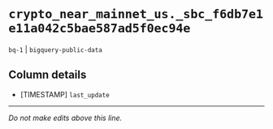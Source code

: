 # `crypto_near_mainnet_us._sbc_f6db7e1e11a042c5bae587ad5f0ec94e`
`bq-1` | `bigquery-public-data`

## Column details
* [TIMESTAMP] `last_update`

-------------------------------------------------------------------------------
*Do not make edits above this line.*

